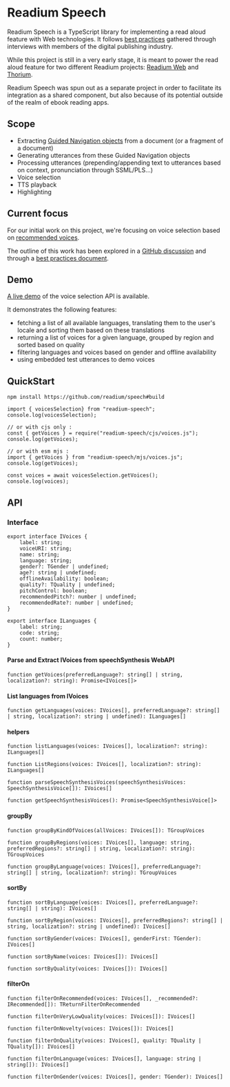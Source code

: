# Readium Speech

Readium Speech is a TypeScript library for implementing a read aloud feature with Web technologies. It follows [best practices](https://github.com/HadrienGardeur/read-aloud-best-practices) gathered through interviews with members of the digital publishing industry.

While this project is still in a very early stage, it is meant to power the read aloud feature for two different Readium projects: [Readium Web](https://readium.org/guided-navigation) and [Thorium](https://thorium.edrlab.org/).

Readium Speech was spun out as a separate project in order to facilitate its integration as a shared component, but also because of its potential outside of the realm of ebook reading apps.

## Scope

* Extracting [Guided Navigation objects](https://readium.org/guided-navigation) from a document (or a fragment of a document)
* Generating utterances from these Guided Navigation objects
* Processing utterances (prepending/appending text to utterances based on context, pronunciation through SSML/PLS…)
* Voice selection
* TTS playback
* Highlighting

## Current focus

For our initial work on this project, we're focusing on voice selection based on [recommended voices](https://github.com/HadrienGardeur/web-speech-recommended-voices).

The outline of this work has been explored in a [GitHub discussion](https://github.com/HadrienGardeur/web-speech-recommended-voices/discussions/9) and through a [best practices document](https://github.com/HadrienGardeur/read-aloud-best-practices/blob/main/voice-selection.md).

## Demo

[A live demo](https://readium.org/speech/demo/) of the voice selection API is available.

It demonstrates the following features:

- fetching a list of all available languages, translating them to the user's locale and sorting them based on these translations
- returning a list of voices for a given language, grouped by region and sorted based on quality
- filtering languages and voices based on gender and offline availability
- using embedded test utterances to demo voices

## QuickStart

`npm install https://github.com/readium/speech#build`

```
import { voicesSelection} from "readium-speech";
console.log(voicesSelection);

// or with cjs only : 
const { getVoices } = require("readium-speech/cjs/voices.js");
console.log(getVoices);

// or with esm mjs :
import { getVoices } from "readium-speech/mjs/voices.js";
console.log(getVoices);

const voices = await voicesSelection.getVoices();
console.log(voices);

```

## API

### Interface 

```
export interface IVoices {
    label: string;
    voiceURI: string;
    name: string;
    language: string;
    gender?: TGender | undefined;
    age?: string | undefined;
    offlineAvailability: boolean;
    quality?: TQuality | undefined;
    pitchControl: boolean;
    recommendedPitch?: number | undefined;
    recommendedRate?: number | undefined;
}

export interface ILanguages {
    label: string;
    code: string;
    count: number;
}
```

#### Parse and Extract IVoices from speechSynthesis WebAPI
```
function getVoices(preferredLanguage?: string[] | string, localization?: string): Promise<IVoices[]>
```

#### List languages from IVoices
```
function getLanguages(voices: IVoices[], preferredLanguage?: string[] | string, localization?: string | undefined): ILanguages[]
```

#### helpers

```
function listLanguages(voices: IVoices[], localization?: string): ILanguages[]

function ListRegions(voices: IVoices[], localization?: string): ILanguages[]

function parseSpeechSynthesisVoices(speechSynthesisVoices: SpeechSynthesisVoice[]): IVoices[]

function getSpeechSynthesisVoices(): Promise<SpeechSynthesisVoice[]>
```

#### groupBy

```
function groupByKindOfVoices(allVoices: IVoices[]): TGroupVoices

function groupByRegions(voices: IVoices[], language: string, preferredRegions?: string[] | string, localization?: string): TGroupVoices

function groupByLanguage(voices: IVoices[], preferredLanguage?: string[] | string, localization?: string): TGroupVoices
```

#### sortBy

```
function sortByLanguage(voices: IVoices[], preferredLanguage?: string[] | string): IVoices[]

function sortByRegion(voices: IVoices[], preferredRegions?: string[] | string, localization?: string | undefined): IVoices[]

function sortByGender(voices: IVoices[], genderFirst: TGender): IVoices[]

function sortByName(voices: IVoices[]): IVoices[]

function sortByQuality(voices: IVoices[]): IVoices[]
```

#### filterOn

```
function filterOnRecommended(voices: IVoices[], _recommended?: IRecommended[]): TReturnFilterOnRecommended

function filterOnVeryLowQuality(voices: IVoices[]): IVoices[]

function filterOnNovelty(voices: IVoices[]): IVoices[]

function filterOnQuality(voices: IVoices[], quality: TQuality | TQuality[]): IVoices[]

function filterOnLanguage(voices: IVoices[], language: string | string[]): IVoices[]

function filterOnGender(voices: IVoices[], gender: TGender): IVoices[]
```
